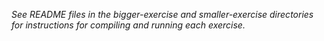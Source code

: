 *See README files in the bigger-exercise and smaller-exercise directories for instructions for compiling and running each exercise.*